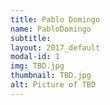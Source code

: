 ```yaml
---
title: Pablo Domingo
name: PabloDomingo
subtitle: 
layout: 2017_default
modal-id: 1
img: TBD.jpg
thumbnail: TBD.jpg
alt: Picture of TBD
---
```


